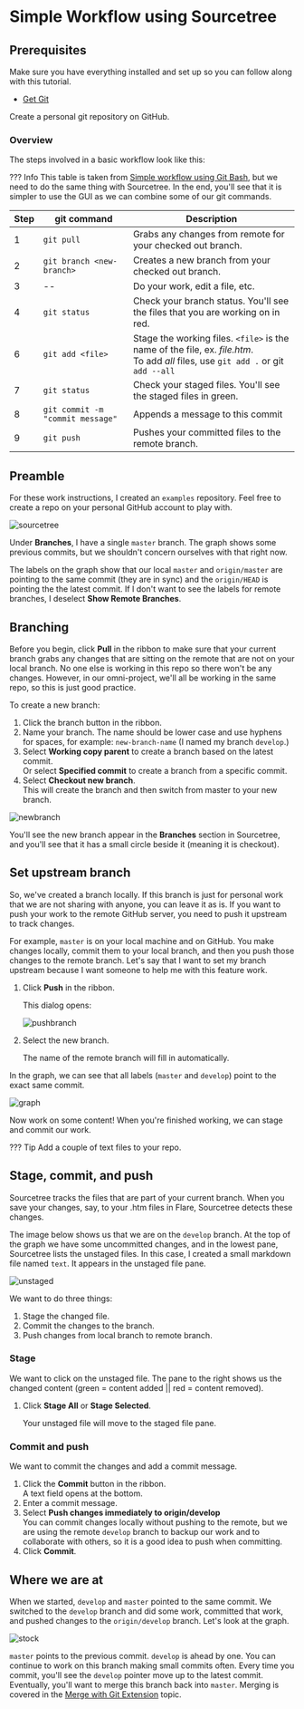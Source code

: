 # Simple Workflow using Sourcetree

## Prerequisites

Make sure you have everything installed and set up so you can follow along with this tutorial.

* [Get Git](get-git.md)

Create a personal git repository on GitHub.

### Overview

The steps involved in a basic workflow look like this:

??? Info
    This table is taken from [Simple workflow using Git Bash](gitbashworkflow.md), but we need to do the same thing with Sourcetree. In the end, you'll see that it is simpler to use the GUI as we can combine some of our git commands.

| Step | git command    | Description   |
| ---  | ---            | ---           |
|1|`git pull`| Grabs any changes from remote for your checked out branch.|
|2|`git branch <new-branch>`|Creates a new branch from your checked out branch.|
|3| -- | Do your work, edit a file, etc.           |
|4|`git status`|Check your branch status. You'll see the files that you are working on in red.|
|6| `git add <file>`|Stage the working files. `<file>` is the name of the file, ex. _file.htm_.</br>To add _all_ files, use `git add .` or git `add --all`|
|7|`git status`|Check your staged files. You'll see the staged files in green.
|8| `git commit -m "commit message"`|Appends a message to this commit|
|9|`git push`|Pushes your committed files to the remote branch.|

## Preamble

For these work instructions, I created an `examples` repository. Feel free to create a repo on your personal GitHub account to play with.

![sourcetree](assets/images/sourcetreesexample1.png)

Under **Branches**, I have a single `master` branch. The graph shows some previous commits, but we shouldn't concern ourselves with that right now.

The labels on the graph show that our local `master` and `origin/master` are pointing to the same commit (they are in sync) and the `origin/HEAD` is pointing the the latest commit. If I don't want to see the labels for remote branches, I deselect **Show Remote Branches**.

## Branching

Before you begin, click **Pull** in the ribbon to make sure that your current branch grabs any changes that are sitting on the remote that are not on your local branch. No one else is working in this repo so there won't be any changes. However, in our omni-project, we'll all be working in the same repo, so this is just good practice.

To create a new branch:

1. Click the branch button in the ribbon.
1. Name your branch. The name should be lower case and use hyphens for spaces, for example: `new-branch-name` (I named my branch `develop`.)
1. Select **Working copy parent** to create a branch based on the latest commit.</br> Or select **Specified commit** to create a branch from a specific commit.
1. Select **Checkout new branch**.</br>This will create the branch and then switch from master to your new branch.

![newbranch](assets/images/createbranch-sourcetree.png)

You'll see the new branch appear in the **Branches** section in Sourcetree, and you'll see that it has a small circle beside it (meaning it is checkout).

## Set upstream branch

So, we've created a branch locally. If this branch is just for personal work that we are not sharing with anyone, you can leave it as is. If you want to push your work to the remote GitHub server, you need to push it upstream to track changes.

For example, `master` is on your local machine and on GitHub. You make changes locally, commit them to your local branch, and then you push those changes to the remote branch. Let's say that I want to set my branch upstream because I want someone to help me with this feature work.

1. Click **Push** in the ribbon.

    This dialog opens:

    ![pushbranch](assets/images/pushbranchsourcetree.png)

1. Select the new branch.

    The name of the remote branch will fill in automatically.

In the graph, we can see that all labels (`master` and `develop`) point to the exact same commit.

![graph](assets/images/bnewbranchgraph.png)

Now work on some content! When you're finished working, we can stage and commit our work.

??? Tip
    Add a couple of text files to your repo.

## Stage, commit, and push

Sourcetree tracks the files that are part of your current branch. When you save your changes, say, to your .htm files in Flare, Sourcetree detects these changes.

The image below shows us that we are on the `develop` branch. At the top of the graph we have some uncommitted changes, and in the lowest pane, Sourcetree lists the unstaged files. In this case, I created a small markdown file named `text`. It appears in the unstaged file pane.

![unstaged](assets/images/unstaged.png)

We want to do three things:

1. Stage the changed file.
1. Commit the changes to the branch.
1. Push changes from local branch to remote branch.

### Stage

We want to click on the unstaged file. The pane to the right shows us the changed content (green = content added || red = content removed).

1. Click **Stage All** or **Stage Selected**.

    Your unstaged file will move to the staged file pane.

### Commit and push

We want to commit the changes and add a commit message.

1. Click the **Commit** button in the ribbon.</br>A text field opens at the bottom.
1. Enter a commit message.
1. Select **Push changes immediately to origin/develop** </br> You can commit changes locally without pushing to the remote, but we are using the remote `develop` branch to backup our work and to collaborate with others, so it is a good idea to push when committing.
1. Click **Commit**.

## Where we are at

When we started, `develop` and `master` pointed to the same commit. We switched to the `develop` branch and did some work, committed that work, and pushed changes to the `origin/develop` branch. Let's look at the graph.

![stock](assets/images/takestock.png)

`master` points to the previous commit. `develop` is ahead by one. You can continue to work on this branch making small commits often. Every time you commit, you'll see the `develop` pointer move up to the latest commit. Eventually, you'll want to merge this branch back into `master`. Merging is covered in the [Merge with Git Extension](merge-gitExt.md) topic.